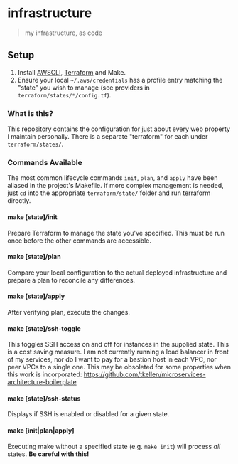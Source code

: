 # infrastructure
> my infrastructure, as code

## Setup
1. Install [AWSCLI], [Terraform] and Make.
2. Ensure your local `~/.aws/credentials` has a profile entry matching the
   "state" you wish to manage (see providers in `terraform/states/*/config.tf`).

### What is this?
This repository contains the configuration for just about every web property
I maintain personally. There is a separate "terraform" for each under `terraform/states/`.

### Commands Available
The most common lifecycle commands `init`, `plan`, and `apply` have been aliased
in the project's Makefile. If more complex management is needed, just `cd` into
the appropriate `terraform/state/` folder and run terraform directly.

#### make [state]/init
Prepare Terraform to manage the state you've specified. This must be run once
before the other commands are accessible.

#### make [state]/plan
Compare your local configuration to the actual deployed infrastructure and
prepare a plan to reconcile any differences.

#### make [state]/apply
After verifying plan, execute the changes.

#### make [state]/ssh-toggle
This toggles SSH access on and off for instances in the supplied state. This
is a cost saving measure. I am not currently running a load balancer in front of
my services, nor do I want to pay for a bastion host in each VPC, nor peer VPCs
to a single one. This may be obsoleted for some properties when this work is incorporated:
https://github.com/tkellen/microservices-architecture-boilerplate

#### make [state]/ssh-status
Displays if SSH is enabled or disabled for a given state.

#### make [init|plan|apply]
Executing make without a specified state (e.g. `make init`) will process *all*
states. **Be careful with this!**

[AWSCLI]: http://docs.aws.amazon.com/cli/latest/userguide/installing.html
[Terraform]: https://www.terraform.io/downloads.html
